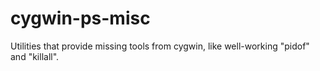 cygwin-ps-misc
==============

Utilities that provide missing tools from cygwin, like well-working "pidof" and "killall".
